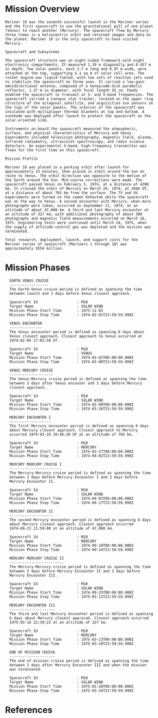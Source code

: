 
 
  Mission Overview
  ================
 
    Mariner 10 was the seventh successful launch in the Mariner series
    and the first spacecraft to use the gravitational pull of one planet
    (Venus) to reach another (Mercury). The spacecraft flew by Mercury
    three times in a heliocentric orbit and returned images and data on
    the planet. Mariner 10 is the only spacecraft to have visited
    Mercury.
 
    Spacecraft and Subsystems
 
    The spacecraft structure was an eight-sided framework with eight
    electronics compartments. It measured 1.39 m diagonally and 0.457 m
    in depth. Two solar panels, each 2.7 m long and 0.97 m wide, were
    attached at the top, supporting 5.1 sq m of solar cell area. The
    rocket engine was liquid-fueled, with two sets of reaction jets used
    to stabilize the spacecraft on three axes. It carried a low-gain
    omnidirectional antenna, composed of a honeycomb-disk parabolic
    reflector, 1.37 m in diameter, with focal length 55 cm. Feeds
    enabled the spacecraft to transmit at S- and X-band frequencies. The
    spacecraft carried a Canopus star tracker, located on the upper ring
    structure of the octagonal satellite, and acquisition sun sensors on
    the tips of the solar panels. The interior of the spacecraft was
    insulated with multiplayer thermal blankets at top and bottom. A
    sunshade was deployed after launch to protect the spacecraft on the
    solar-oriented side.
 
    Instruments on-board the spacecraft measured the atmospheric,
    surface, and physical characteristics of Mercury and Venus.
    Experiments included television photography, magnetic field, plasma,
    infrared radiometry, ultraviolet spectroscopy, and radio science
    detectors. An experimental X-band, high-frequency transmitter was
    flown for the first time on this spacecraft.
 
    Mission Profile
 
    Mariner 10 was placed in a parking orbit after launch for
    approximately 25 minutes, then placed in orbit around the Sun en
    route to Venus. The orbit direction was opposite to the motion of
    the Earth around the Sun. Mid-course corrections were made. The
    spacecraft passed Venus on February 5, 1974, at a distance of 4200
    km. It crossed the orbit of Mercury on March 29, 1974, at 2046 UT,
    at a distance of about 703 km from the surface. The TV and UV
    experiments were turned on the comet Kohoutek while the spacecraft
    was on the way to Venus. A second encounter with Mercury, when more
    photographs were taken, occurred on September 21, 1974, at an
    altitude of about 47,000 km. A third and last Mercury encounter at
    an altitude of 327 km, with additional photography of about 300
    photographs and magnetic field measurements occurred on March 16,
    1975. Engineering tests were continued until March 24, 1975, when
    the supply of attitude-control gas was depleted and the mission was
    terminated.
 
    Total research, deployment, launch, and support costs for the
    Mariner series of spacecraft (Mariners 1 through 10) was
    approximately $554 million.
 
 
  Mission Phases
  ==============
 
      EARTH VENUS CRUISE
      ------------------
      The Earth-Venus cruise period is defined as spanning the time
      between launch and 3 days before Venus closest approach.
 
      Spacecraft Id                  : M10
      Target Name                    : SOLAR WIND
      Mission Phase Start Time       : 1973-11-03
      Mission Phase Stop Time        : 1974-02-01T23:59:59.999Z
 
      VENUS ENCOUNTER
      ---------------
      The Venus encounter period is defined as spanning 6 days about
      Venus closest approach. Closest approach to Venus occurred at
      1974-02-05 17:01:50 UT.
 
      Spacecraft Id                  : M10
      Target Name                    : VENUS
      Mission Phase Start Time       : 1974-02-02T00:00:00.000Z
      Mission Phase Stop Time        : 1974-02-08T23:59:59.999Z
 
      VENUS MERCURY CRUISE
      --------------------
      The Venus-Mercury cruise period is defined as spanning the time
      between 3 days after Venus encouter and 3 days before Mercury
      closest approach.
 
      Spacecraft Id                  : M10
      Target Name                    : SOLAR WIND
      Mission Phase Start Time       : 1974-02-09T00:00:00.000Z
      Mission Phase Stop Time        : 1974-03-26T23:59:59.999Z
 
      MERCURY ENCOUNTER I
      -------------------
      The first Mercury encounter period is defined as spanning 6 days
      about Mercury closest approach. Closest approach to Mercury
      occurred 1974-03-29 20:46:38 UT at an altitude of 703 km.
 
      Spacecraft Id                  : M10
      Target Name                    : MERCURY
      Mission Phase Start Time       : 1974-03-27T00:00:00.000Z
      Mission Phase Stop Time        : 1974-04-02T23:59:59.999Z
 
      MERCURY MERCURY CRUISE I
      ------------------------
      The Mercury-Mercury cruise period is defined as spanning the time
      between 3 days before Mercury Encounter I and 3 days before
      Mercury Encounter II.
 
      Spacecraft Id                  : M10
      Target Name                    : SOLAR WIND
      Mission Phase Start Time       : 1974-04-03T00:00:00.000Z
      Mission Phase Stop Time        : 1974-09-17T23:59:59.999Z
 
      MERCURY ENCOUNTER II
      --------------------
      The second Mercury encounter period is defined as spanning 6 days
      about Mercury closest approach. Closest approach occurred
      1974-09-21 21:59:00 at an altitude of 47,000 km.
 
      Spacecraft Id                  : M10
      Target Name                    : MERCURY
      Mission Phase Start Time       : 1974-09-18T00:00:00.000Z
      Mission Phase Stop Time        : 1974-09-24T23:59:59.999Z
 
      MERCURY MERCURY CRUISE II
      -------------------------
      The Mercury-Mercury cruise period is defined as spanning the time
      between 3 days before Mercury Encounter II and 3 days before
      Mercury Encounter III.
 
      Spacecraft Id                  : M10
      Target Name                    : SOLAR WIND
      Mission Phase Start Time       : 1974-09-25T00:00:00.000Z
      Mission Phase Stop Time        : 1975-03-12T23:59:59.999Z
 
      MERCURY ENCOUNTER III
      ---------------------
      The third and last Mercury encounter period is defined as spanning
      6 days about Mercury closest approcah. Closest approach occurred
      1975-03-16 22:39:23 at an altitude of 327 km.
 
      Spacecraft Id                  : M10
      Target Name                    : MERCURY
      Mission Phase Start Time       : 1975-03-13T00:00:00.000Z
      Mission Phase Stop Time        : 1975-03-19T23:59:59.999Z
 
      END OF MISSION CRUISE
      ---------------------
      The end of mission cruise period is defined as spanning the time
      between 3 days after Mercury Encounter III and when the mission
      was terminated.
 
      Spacecraft Id                  : M10
      Target Name                    : SOLAR WIND
      Mission Phase Start Time       : 1975-03-20T00:00:00.000Z
      Mission Phase Stop Time        : 1975-03-24T23:59:59.999Z
 
  References
  ==========
        